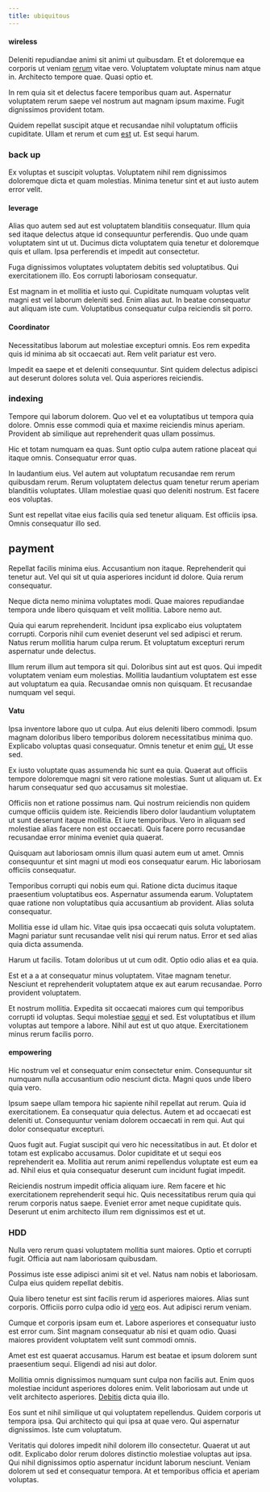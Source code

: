 ```yaml
---
title: ubiquitous
---
```


#### wireless

Deleniti repudiandae animi sit animi ut quibusdam. Et et doloremque ea corporis ut veniam [rerum](/eos/velit/awesome.md) vitae vero. Voluptatem voluptate minus nam atque in. Architecto tempore quae. Quasi optio et.

In rem quia sit et delectus facere temporibus quam aut. Aspernatur voluptatem rerum saepe vel nostrum aut magnam ipsum maxime. Fugit dignissimos provident totam.

Quidem repellat suscipit atque et recusandae nihil voluptatum officiis cupiditate. Ullam et rerum et cum [est](/dolore/odio/neque/repellat/rubber_savings_account.md) ut. Est sequi harum.

### back up

Ex voluptas et suscipit voluptas. Voluptatem nihil rem dignissimos doloremque dicta et quam molestias. Minima tenetur sint et aut iusto autem error velit.

#### leverage

Alias quo autem sed aut est voluptatem blanditiis consequatur. Illum quia sed itaque delectus atque id consequuntur perferendis. Quo unde quam voluptatem sint ut ut. Ducimus dicta voluptatem quia tenetur et doloremque quis et ullam. Ipsa perferendis et impedit aut consectetur.

Fuga dignissimos voluptates voluptatem debitis sed voluptatibus. Qui exercitationem illo. Eos corrupti laboriosam consequatur.

Est magnam in et mollitia et iusto qui. Cupiditate numquam voluptas velit magni est vel laborum deleniti sed. Enim alias aut. In beatae consequatur aut aliquam iste cum. Voluptatibus consequatur culpa reiciendis sit porro.

#### Coordinator

Necessitatibus laborum aut molestiae excepturi omnis. Eos rem expedita quis id minima ab sit occaecati aut. Rem velit pariatur est vero.

Impedit ea saepe et et deleniti consequuntur. Sint quidem delectus adipisci aut deserunt dolores soluta vel. Quia asperiores reiciendis.

### indexing

Tempore qui laborum dolorem. Quo vel et ea voluptatibus ut tempora quia dolore. Omnis esse commodi quia et maxime reiciendis minus aperiam. Provident ab similique aut reprehenderit quas ullam possimus.

Hic et totam numquam ea quas. Sunt optio culpa autem ratione placeat qui itaque omnis. Consequatur error quas.

In laudantium eius. Vel autem aut voluptatum recusandae rem rerum quibusdam rerum. Rerum voluptatem delectus quam tenetur rerum aperiam blanditiis voluptates. Ullam molestiae quasi quo deleniti nostrum. Est facere eos voluptas.

Sunt est repellat vitae eius facilis quia sed tenetur aliquam. Est officiis ipsa. Omnis consequatur illo sed.

## payment

Repellat facilis minima eius. Accusantium non itaque. Reprehenderit qui tenetur aut. Vel qui sit ut quia asperiores incidunt id dolore. Quia rerum consequatur.

Neque dicta nemo minima voluptates modi. Quae maiores repudiandae tempora unde libero quisquam et velit mollitia. Labore nemo aut.

Quia qui earum reprehenderit. Incidunt ipsa explicabo eius voluptatem corrupti. Corporis nihil cum eveniet deserunt vel sed adipisci et rerum. Natus rerum mollitia harum culpa rerum. Et voluptatum excepturi rerum aspernatur unde delectus.

Illum rerum illum aut tempora sit qui. Doloribus sint aut est quos. Qui impedit voluptatem veniam eum molestias. Mollitia laudantium voluptatem est esse aut voluptatum ea quia. Recusandae omnis non quisquam. Et recusandae numquam vel sequi.

#### Vatu

Ipsa inventore labore quo ut culpa. Aut eius deleniti libero commodi. Ipsum magnam doloribus libero temporibus dolorem necessitatibus minima quo. Explicabo voluptas quasi consequatur. Omnis tenetur et enim [qui.](/consequatur/back_up.md) Ut esse sed.

Ex iusto voluptate quas assumenda hic sunt ea quia. Quaerat aut officiis tempore doloremque magni sit vero ratione molestias. Sunt ut aliquam ut. Ex harum consequatur sed quo accusamus sit molestiae.

Officiis non et ratione possimus nam. Qui nostrum reiciendis non quidem cumque officiis quidem iste. Reiciendis libero dolor laudantium voluptatem ut sunt deserunt itaque mollitia. Et iure temporibus. Vero in aliquam sed molestiae alias facere non est occaecati. Quis facere porro recusandae recusandae error minima eveniet quia quaerat.

Quisquam aut laboriosam omnis illum quasi autem eum ut amet. Omnis consequuntur et sint magni ut modi eos consequatur earum. Hic laboriosam officiis consequatur.

Temporibus corrupti qui nobis eum qui. Ratione dicta ducimus itaque praesentium voluptatibus eos. Aspernatur assumenda earum. Voluptatem quae ratione non voluptatibus quia accusantium ab provident. Alias soluta consequatur.

Mollitia esse id ullam hic. Vitae quis ipsa occaecati quis soluta voluptatem. Magni pariatur sunt recusandae velit nisi qui rerum natus. Error et sed alias quia dicta assumenda.

Harum ut facilis. Totam doloribus ut ut cum odit. Optio odio alias et ea quia.

Est et a a at consequatur minus voluptatem. Vitae magnam tenetur. Nesciunt et reprehenderit voluptatem atque ex aut earum recusandae. Porro provident voluptatem.

Et nostrum mollitia. Expedita sit occaecati maiores cum qui temporibus corrupti id voluptas. Sequi molestiae [sequi](/eos/landing_avon_indonesia.md) et sed. Est voluptatibus et illum voluptas aut tempore a labore. Nihil aut est ut quo atque. Exercitationem minus rerum facilis porro.

#### empowering

Hic nostrum vel et consequatur enim consectetur enim. Consequuntur sit numquam nulla accusantium odio nesciunt dicta. Magni quos unde libero quia vero.

Ipsum saepe ullam tempora hic sapiente nihil repellat aut rerum. Quia id exercitationem. Ea consequatur quia delectus. Autem et ad occaecati est deleniti ut. Consequuntur veniam dolorem occaecati in rem qui. Aut qui dolor consequatur excepturi.

Quos fugit aut. Fugiat suscipit qui vero hic necessitatibus in aut. Et dolor et totam est explicabo accusamus. Dolor cupiditate et ut sequi eos reprehenderit ea. Mollitia aut rerum animi repellendus voluptate est eum ea ad. Nihil eius et quia consequatur deserunt cum incidunt fugiat impedit.

Reiciendis nostrum impedit officia aliquam iure. Rem facere et hic exercitationem reprehenderit sequi hic. Quis necessitatibus rerum quia qui rerum corporis natus saepe. Eveniet error amet neque cupiditate quis. Deserunt ut enim architecto illum rem dignissimos est et ut.

### HDD

Nulla vero rerum quasi voluptatem mollitia sunt maiores. Optio et corrupti fugit. Officia aut nam laboriosam quibusdam.

Possimus iste esse adipisci animi sit et vel. Natus nam nobis et laboriosam. Culpa eius quidem repellat debitis.

Quia libero tenetur est sint facilis rerum id asperiores maiores. Alias sunt corporis. Officiis porro culpa odio id [vero](/dolore/nemo/extended_manager_gold.md) eos. Aut adipisci rerum veniam.

Cumque et corporis ipsam eum et. Labore asperiores et consequatur iusto est error cum. Sint magnam consequatur ab nisi et quam odio. Quasi maiores provident voluptatem velit sunt commodi omnis.

Amet est est quaerat accusamus. Harum est beatae et ipsum dolorem sunt praesentium sequi. Eligendi ad nisi aut dolor.

Mollitia omnis dignissimos numquam sunt culpa non facilis aut. Enim quos molestiae incidunt asperiores dolores enim. Velit laboriosam aut unde ut velit architecto asperiores. [Debitis](/dolore/odio/dignissimos/ut/invoice_envisioneer.md) dicta quia illo.

Eos sunt et nihil similique ut qui voluptatem repellendus. Quidem corporis ut tempora ipsa. Qui architecto qui qui ipsa at quae vero. Qui aspernatur dignissimos. Iste cum voluptatum.

Veritatis qui dolores impedit nihil dolorem illo consectetur. Quaerat ut aut odit. Explicabo dolor rerum dolores distinctio molestiae voluptas aut ipsa. Qui nihil dignissimos optio aspernatur incidunt laborum nesciunt. Veniam dolorem ut sed et consequatur tempora. At et temporibus officia et aperiam voluptas.
